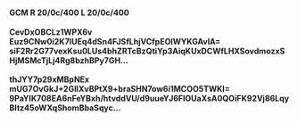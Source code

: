 #### GCM R 20/0c/400 L 20/0c/400
**CevDxOBCLz1WPX6v**<br/>**Euz9CNw0i2K7IUEq4dSn4FJSfLhjVCfpEOIWYKGAvIA=**<br/>**siF2Rr2G77vexKsu0LUs4bhZRTcBzQtiYp3AiqKUxDCWfLHXSovdmozxSHjMSMcTjLj4Rg8bzhBPy7GH...**<br/><br/>
**thJYY7p29xMBpNEx**<br/>**mUG7OvGkJ+2GIlXvBPtX9+braSHN7ow6i1MCOO5TWKI=**<br/>**9PaYIK708EA6nFeYBxh/htvddVU/d9uueYJ6FlOUaXsA0QOiFK92Vj86LqyBItz45oWXqShomBbaSqyc...**